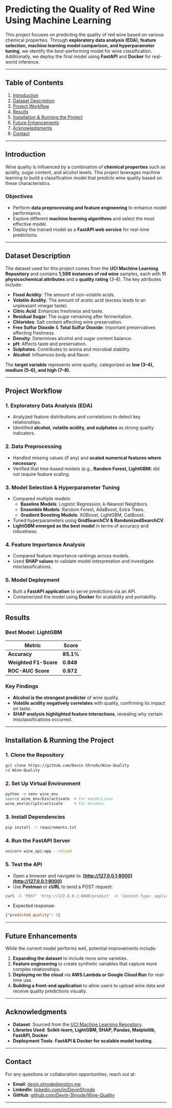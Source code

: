 # Predicting the Quality of Red Wine Using Machine Learning

This project focuses on predicting the quality of red wine based on various chemical properties. Through **exploratory data analysis (EDA), feature selection, machine learning model comparison, and hyperparameter tuning**, we identify the best-performing model for wine classification. Additionally, we deploy the final model using **FastAPI** and **Docker** for real-world inference.

---

## **Table of Contents**
1. [Introduction](#introduction)  
2. [Dataset Description](#dataset-description)  
3. [Project Workflow](#project-workflow)  
4. [Results](#results)  
5. [Installation & Running the Project](#installation--running-the-project)  
6. [Future Enhancements](#future-enhancements)  
7. [Acknowledgments](#acknowledgments)  
8. [Contact](#contact)  

---

## **Introduction**
Wine quality is influenced by a combination of **chemical properties** such as acidity, sugar content, and alcohol levels. This project leverages machine learning to build a classification model that predicts wine quality based on these characteristics.

### **Objectives**
- Perform **data preprocessing and feature engineering** to enhance model performance.
- Explore different **machine learning algorithms** and select the most effective model.
- Deploy the trained model as a **FastAPI web service** for real-time predictions.

---

## **Dataset Description**
The dataset used for this project comes from the **UCI Machine Learning Repository** and contains **1,599 instances of red wine** samples, each with **11 physicochemical attributes** and a **quality rating** (3–8). The key attributes include:

- **Fixed Acidity**: The amount of non-volatile acids.
- **Volatile Acidity**: The amount of acetic acid (excess leads to an unpleasant vinegar taste).
- **Citric Acid**: Enhances freshness and taste.
- **Residual Sugar**: The sugar remaining after fermentation.
- **Chlorides**: Salt content affecting wine preservation.
- **Free Sulfur Dioxide** & **Total Sulfur Dioxide**: Important preservatives affecting freshness.
- **Density**: Determines alcohol and sugar content balance.
- **pH**: Affects taste and preservation.
- **Sulphates**: Contributes to aroma and microbial stability.
- **Alcohol**: Influences body and flavor.

The **target variable** represents wine quality, categorized as **low (3–4), medium (5–6), and high (7–8).**

---

## **Project Workflow**

### **1. Exploratory Data Analysis (EDA)**
- Analyzed feature distributions and correlations to detect key relationships.
- Identified **alcohol, volatile acidity, and sulphates** as strong quality indicators.

### **2. Data Preprocessing**
- Handled missing values (if any) and **scaled numerical features where necessary**.
- Verified that tree-based models (e.g., **Random Forest, LightGBM**) did not require feature scaling.

### **3. Model Selection & Hyperparameter Tuning**
- Compared multiple models:
  - **Baseline Models**: Logistic Regression, k-Nearest Neighbors.
  - **Ensemble Models**: Random Forest, AdaBoost, Extra Trees.
  - **Gradient Boosting Models**: XGBoost, LightGBM, CatBoost.
- Tuned hyperparameters using **GridSearchCV & RandomizedSearchCV**.
- **LightGBM emerged as the best model** in terms of accuracy and robustness.

### **4. Feature Importance Analysis**
- Compared feature importance rankings across models.
- Used **SHAP values** to validate model interpretation and investigate misclassifications.

### **5. Model Deployment**
- Built a **FastAPI application** to serve predictions via an API.
- Containerized the model using **Docker** for scalability and portability.

---

## **Results**

### **Best Model: LightGBM**
| Metric | Score |
|--------|-------|
| **Accuracy** | **85.1%** |
| **Weighted F1-Score** | **0.848** |
| **ROC-AUC Score** | **0.972** |

### **Key Findings**
- **Alcohol is the strongest predictor** of wine quality.
- **Volatile acidity negatively correlates** with quality, confirming its impact on taste.
- **SHAP analysis highlighted feature interactions**, revealing why certain misclassifications occurred.

---

## **Installation & Running the Project**

### **1. Clone the Repository**
``` bash
git clone https://github.com/Devin-Shrode/Wine-Quality
cd Wine-Quality
```

### **2. Set Up Virtual Environment**
``` bash
python -m venv wine_env
source wine_env/bin/activate  # For macOS/Linux
wine_env\Scripts\activate     # For Windows
```

### **3. Install Dependencies**
``` bash
pip install -r requirements.txt
```

### **4. Run the FastAPI Server**
``` bash
uvicorn wine_api:app --reload
```

### **5. Test the API**
- Open a browser and navigate to: **[http://127.0.0.1:8000](http://127.0.0.1:8000)**
- Use **Postman** or **cURL** to send a POST request:
``` bash
curl -X 'POST' 'http://127.0.0.1:8000/predict' -H 'Content-Type: application/json' -d '{"features": [7.4, 0.7, 0.0, 1.9, 0.076, 11.0, 34.0, 0.9978, 3.51, 0.56, 9.4]}'
```

- Expected response:
``` json
{"predicted_quality": 5}
```

---

## **Future Enhancements**
While the current model performs well, potential improvements include:
1. **Expanding the dataset** to include more wine varieties.
2. **Feature engineering** to create synthetic variables that capture more complex relationships.
3. **Deploying on the cloud** via **AWS Lambda or Google Cloud Run** for real-time use.
4. **Building a front-end application** to allow users to upload wine data and receive quality predictions visually.

---

## **Acknowledgments**
- **Dataset**: Sourced from the [UCI Machine Learning Repository](https://archive.ics.uci.edu/ml/datasets/Wine+Quality).
- **Libraries Used**: **Scikit-learn, LightGBM, SHAP, Pandas, Matplotlib, FastAPI, Docker**.
- **Deployment Tools**: **FastAPI & Docker for scalable model hosting**.

---

## **Contact**
For any questions or collaboration opportunities, reach out at:
- **Email**: devin.shrode@proton.me  
- **LinkedIn**: [linkedin.com/in/DevinShrode](https://www.linkedin.com/in/DevinShrode)  
- **GitHub**: [github.com/Devin-Shrode/Wine-Quality](https://github.com/Devin-Shrode)  

---
